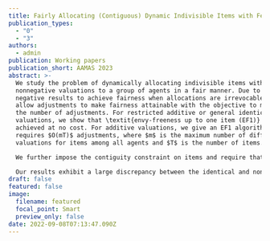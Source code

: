 ```yaml
---
title: Fairly Allocating (Contiguous) Dynamic Indivisible Items with Few Adjustments
publication_types:
  - "0"
  - "3"
authors:
  - admin
publication: Working papers
publication_short: AAMAS 2023
abstract: >-
  We study the problem of dynamically allocating indivisible items with
  nonnegative valuations to a group of agents in a fair manner. Due to the
  negative results to achieve fairness when allocations are irrevocable, we
  allow adjustments to make fairness attainable with the objective to minimize
  the number of adjustments. For restricted additive or general identical
  valuations, we show that \textit{envy-freeness up to one item (EF1)} can be
  achieved at no cost. For additive valuations, we give an EF1 algorithm that
  requires $O(mT)$ adjustments, where $m$ is the maximum number of different
  valuations for items among all agents and $T$ is the number of items.

  We further impose the contiguity constraint on items and require that each agent obtains a consecutive block of items. We present extensive results to achieve either \textit{proportionality} with an additive approximate factor or EF1. In particular, we establish matching lower and upper bounds for identical valuations to achieve approximate proportionality. We also show that it's hopeless to make any significant improvement when valuations are nonidentical.

  Our results exhibit a large discrepancy between the identical and nonidentical cases in both contiguous and noncontiguous settings. All our positive results are computationally efficient.
draft: false
featured: false
image:
  filename: featured
  focal_point: Smart
  preview_only: false
date: 2022-09-08T07:13:47.090Z
---
```

